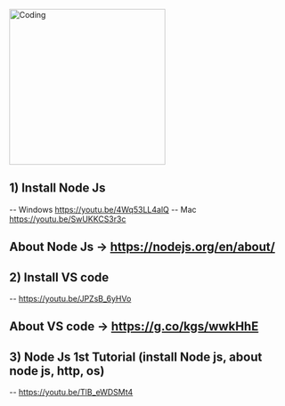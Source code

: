 <img align="center" alt="Coding" width="280" src="https://cdn.dribbble.com/users/1162077/screenshots/3848914/programmer.gif"></img>



## 1) Install Node Js
-- Windows https://youtu.be/4Wq53LL4alQ
-- Mac https://youtu.be/SwUKKCS3r3c

##  About Node Js -> https://nodejs.org/en/about/


## 2) Install VS code
-- https://youtu.be/JPZsB_6yHVo

## About VS code -> https://g.co/kgs/wwkHhE

## 3) Node Js 1st Tutorial (install Node js, about node js, http, os)
-- https://youtu.be/TlB_eWDSMt4
